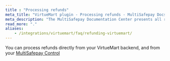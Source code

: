 ```yaml
---
title : "Processing refunds"
meta_title: "VirtueMart plugin - Processing refunds - MultiSafepay Docs"
meta_description: "The MultiSafepay Documentation Center presents all relevant information about our Plugins and API. You can also find support pages for payment methods, tools and general questions as well as the contact details of our Support and Integration Teams."
read_more: "."
aliases: 
    - /integrations/virtuemart/faq/refunding-virtuemart/
---
```


You can process refunds directly from your VirtueMart backend, and from your [MultiSafepay Control](https://merchant.multisafepay.com)
